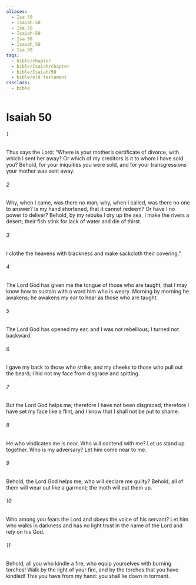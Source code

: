 ```yaml
---
aliases:
  - Isa 50
  - Isaiah.50
  - Isa.50
  - Isaiah-50
  - Isa-50
  - Isaiah_50
  - Isa_50
tags:
  - bible/chapter
  - bible/Isaiah/chapter
  - bible/Isaiah/50
  - bible/old testament
cssclass:
  - bible
---
```


# Isaiah 50

###### 1
Thus says the Lord: “Where is your mother’s certificate of divorce, with which I sent her away? Or which of my creditors is it to whom I have sold you?   Behold, for your iniquities you were sold, and for your transgressions your mother was sent away.
###### 2
Why, when I came, was there no man; why, when I called, was there no one to answer?   Is my hand shortened, that it cannot redeem? Or have I no power to deliver?   Behold, by my rebuke I dry up the sea,   I make the rivers a desert;   their fish stink for lack of water and die of thirst.
###### 3
I clothe the heavens with blackness and make sackcloth their covering.”
###### 4
The Lord God has given me the tongue of those who are taught, that I may know how to sustain with a word   him who is weary. Morning by morning he awakens; he awakens my ear to hear as those who are taught.
###### 5
The Lord God has opened my ear,   and I was not rebellious; I turned not backward.
###### 6
I gave my back to those who strike, and my cheeks to those who pull out the beard; I hid not my face from disgrace and spitting.
###### 7
But the Lord God helps me; therefore I have not been disgraced;   therefore I have set my face like a flint, and I know that I shall not be put to shame.
###### 8
He who vindicates me is near. Who will contend with me? Let us stand up together. Who is my adversary? Let him come near to me.
###### 9
Behold, the Lord God helps me; who will declare me guilty? Behold, all of them will wear out like a garment; the moth will eat them up.
###### 10
Who among you fears the Lord and obeys the voice of his servant?   Let him who walks in darkness and has no light trust in the name of the Lord and rely on his God.
###### 11
Behold, all you who kindle a fire, who equip yourselves with burning torches! Walk by the light of your fire, and by the torches that you have kindled!   This you have from my hand: you shall lie down in torment.


